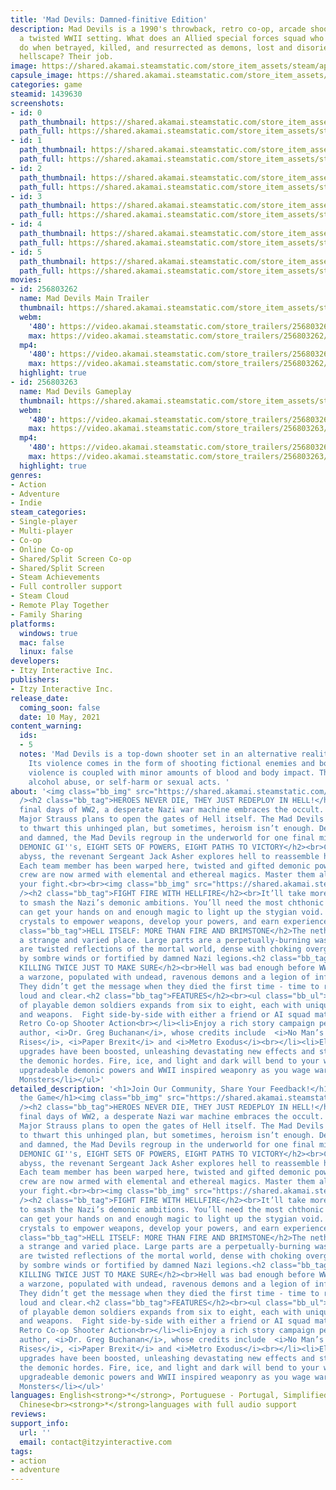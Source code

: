 ```yaml
---
title: 'Mad Devils: Damned-finitive Edition'
description: Mad Devils is a 1990's throwback, retro co-op, arcade shooter set in
  a twisted WWII setting. What does an Allied special forces squad who hunt Nazi occultists
  do when betrayed, killed, and resurrected as demons, lost and disoriented in ruined
  hellscape? Their job.
image: https://shared.akamai.steamstatic.com/store_item_assets/steam/apps/1439630/header.jpg?t=1723753309
capsule_image: https://shared.akamai.steamstatic.com/store_item_assets/steam/apps/1439630/capsule_231x87.jpg?t=1723753309
categories: game
steamid: 1439630
screenshots:
- id: 0
  path_thumbnail: https://shared.akamai.steamstatic.com/store_item_assets/steam/apps/1439630/ss_0a209109d86fa8ae3f05985dd5eb4c818483f8f8.600x338.jpg?t=1723753309
  path_full: https://shared.akamai.steamstatic.com/store_item_assets/steam/apps/1439630/ss_0a209109d86fa8ae3f05985dd5eb4c818483f8f8.1920x1080.jpg?t=1723753309
- id: 1
  path_thumbnail: https://shared.akamai.steamstatic.com/store_item_assets/steam/apps/1439630/ss_7ae187482c11a8723c769ba0fd3095a89f126ca2.600x338.jpg?t=1723753309
  path_full: https://shared.akamai.steamstatic.com/store_item_assets/steam/apps/1439630/ss_7ae187482c11a8723c769ba0fd3095a89f126ca2.1920x1080.jpg?t=1723753309
- id: 2
  path_thumbnail: https://shared.akamai.steamstatic.com/store_item_assets/steam/apps/1439630/ss_31bf4e3d69df9d6ccb087f01adbf51ea2f1416d9.600x338.jpg?t=1723753309
  path_full: https://shared.akamai.steamstatic.com/store_item_assets/steam/apps/1439630/ss_31bf4e3d69df9d6ccb087f01adbf51ea2f1416d9.1920x1080.jpg?t=1723753309
- id: 3
  path_thumbnail: https://shared.akamai.steamstatic.com/store_item_assets/steam/apps/1439630/ss_ce5886496f5212ea187da098bbb3613d32aca9f9.600x338.jpg?t=1723753309
  path_full: https://shared.akamai.steamstatic.com/store_item_assets/steam/apps/1439630/ss_ce5886496f5212ea187da098bbb3613d32aca9f9.1920x1080.jpg?t=1723753309
- id: 4
  path_thumbnail: https://shared.akamai.steamstatic.com/store_item_assets/steam/apps/1439630/ss_2b1bf4fe1757f6f58b43a963b014e67c8fee9403.600x338.jpg?t=1723753309
  path_full: https://shared.akamai.steamstatic.com/store_item_assets/steam/apps/1439630/ss_2b1bf4fe1757f6f58b43a963b014e67c8fee9403.1920x1080.jpg?t=1723753309
- id: 5
  path_thumbnail: https://shared.akamai.steamstatic.com/store_item_assets/steam/apps/1439630/ss_25961ef2db9372f26713f28535a6f545e880b895.600x338.jpg?t=1723753309
  path_full: https://shared.akamai.steamstatic.com/store_item_assets/steam/apps/1439630/ss_25961ef2db9372f26713f28535a6f545e880b895.1920x1080.jpg?t=1723753309
movies:
- id: 256803262
  name: Mad Devils Main Trailer
  thumbnail: https://shared.akamai.steamstatic.com/store_item_assets/steam/apps/256803262/movie.293x165.jpg?t=1723599809
  webm:
    '480': https://video.akamai.steamstatic.com/store_trailers/256803262/movie480_vp9.webm?t=1723599809
    max: https://video.akamai.steamstatic.com/store_trailers/256803262/movie_max_vp9.webm?t=1723599809
  mp4:
    '480': https://video.akamai.steamstatic.com/store_trailers/256803262/movie480.mp4?t=1723599809
    max: https://video.akamai.steamstatic.com/store_trailers/256803262/movie_max.mp4?t=1723599809
  highlight: true
- id: 256803263
  name: Mad Devils Gameplay
  thumbnail: https://shared.akamai.steamstatic.com/store_item_assets/steam/apps/256803263/movie.293x165.jpg?t=1606145247
  webm:
    '480': https://video.akamai.steamstatic.com/store_trailers/256803263/movie480_vp9.webm?t=1606145247
    max: https://video.akamai.steamstatic.com/store_trailers/256803263/movie_max_vp9.webm?t=1606145247
  mp4:
    '480': https://video.akamai.steamstatic.com/store_trailers/256803263/movie480.mp4?t=1606145247
    max: https://video.akamai.steamstatic.com/store_trailers/256803263/movie_max.mp4?t=1606145247
  highlight: true
genres:
- Action
- Adventure
- Indie
steam_categories:
- Single-player
- Multi-player
- Co-op
- Online Co-op
- Shared/Split Screen Co-op
- Shared/Split Screen
- Steam Achievements
- Full controller support
- Steam Cloud
- Remote Play Together
- Family Sharing
platforms:
  windows: true
  mac: false
  linux: false
developers:
- Itzy Interactive Inc.
publishers:
- Itzy Interactive Inc.
release_date:
  coming_soon: false
  date: 10 May, 2021
content_warning:
  ids:
  - 5
  notes: 'Mad Devils is a top-down shooter set in an alternative reality of WWII.
    Its violence comes in the form of shooting fictional enemies and bosses. This
    violence is coupled with minor amounts of blood and body impact. There''s no drug,
    alcohol abuse, or self-harm or sexual acts. '
about: '<img class="bb_img" src="https://shared.akamai.steamstatic.com/store_item_assets/steam/apps/1439630/extras/MadDevilsGif_1_.gif?t=1723753309"
  /><h2 class="bb_tag">HEROES NEVER DIE, THEY JUST REDEPLOY IN HELL!</h2><br>In the
  final days of WW2, a desperate Nazi war machine embraces the occult. The maniacal
  Major Strauss plans to open the gates of Hell itself. The Mad Devils are deployed
  to thwart this unhinged plan, but sometimes, heroism isn’t enough. Defeated, lost
  and damned, the Mad Devils regroup in the underworld for one final mission.<h2 class="bb_tag">EIGHT
  DEMONIC GI''s, EIGHT SETS OF POWERS, EIGHT PATHS TO VICTORY</h2><br>Cast into the
  abyss, the revenant Sergeant Jack Asher explores hell to reassemble his fallen squad.
  Each team member has been warped here, twisted and gifted demonic powers. Your expert
  crew are now armed with elemental and ethereal magics. Master them all and finish
  your fight.<br><br><img class="bb_img" src="https://shared.akamai.steamstatic.com/store_item_assets/steam/apps/1439630/extras/Mad_Devils_2.gif?t=1723753309"
  /><h2 class="bb_tag">FIGHT FIRE WITH HELLFIRE</h2><br>It’ll take more than guns
  to smash the Nazi’s demonic ambitions. You’ll need the most chthonic weapons you
  can get your hands on and enough magic to light up the stygian void. Collect demonic
  crystals to empower weapons, develop your powers, and earn experience through violence.<h2
  class="bb_tag">HELL ITSELF: MORE THAN FIRE AND BRIMSTONE</h2>The netherworld is
  a strange and varied place. Large parts are a perpetually-burning wasteland, others
  are twisted reflections of the mortal world, dense with choking overgrowth, frozen
  by sombre winds or fortified by damned Nazi legions.<h2 class="bb_tag">NAZIS: WORTH
  KILLING TWICE JUST TO MAKE SURE</h2><br>Hell was bad enough before WWII. Now it’s
  a warzone, populated with undead, ravenous demons and a legion of infernal Nazis.
  They didn’t get the message when they died the first time - time to repeat the lesson,
  loud and clear.<h2 class="bb_tag">FEATURES</h2><br><ul class="bb_ul"><li>The roster
  of playable demon soldiers expands from six to eight, each with unique abilities
  and weapons.  Fight side-by-side with either a friend or AI squad mate<br></li><li>1990''s
  Retro Co-op Shooter Action<br></li><li>Enjoy a rich story campaign penned by UK
  author, <i>Dr. Greg Buchanan</i>, whose credits include  <i>No Man’s Sky: Atlas
  Rises</i>, <i>Paper Brexit</i> and <i>Metro Exodus</i><br></li><li>Elemental weapon
  upgrades have been boosted, unleashing devastating new effects and strategies against
  the demonic hordes. Fire, ice, and light and dark will bend to your will<br></li><li>Use
  upgradeable demonic powers and WWII inspired weaponry as you wage war against Nazi
  Monsters</li></ul>'
detailed_description: '<h1>Join Our Community, Share Your Feedback!</h1><p></p><br><h1>About
  the Game</h1><img class="bb_img" src="https://shared.akamai.steamstatic.com/store_item_assets/steam/apps/1439630/extras/MadDevilsGif_1_.gif?t=1723753309"
  /><h2 class="bb_tag">HEROES NEVER DIE, THEY JUST REDEPLOY IN HELL!</h2><br>In the
  final days of WW2, a desperate Nazi war machine embraces the occult. The maniacal
  Major Strauss plans to open the gates of Hell itself. The Mad Devils are deployed
  to thwart this unhinged plan, but sometimes, heroism isn’t enough. Defeated, lost
  and damned, the Mad Devils regroup in the underworld for one final mission.<h2 class="bb_tag">EIGHT
  DEMONIC GI''s, EIGHT SETS OF POWERS, EIGHT PATHS TO VICTORY</h2><br>Cast into the
  abyss, the revenant Sergeant Jack Asher explores hell to reassemble his fallen squad.
  Each team member has been warped here, twisted and gifted demonic powers. Your expert
  crew are now armed with elemental and ethereal magics. Master them all and finish
  your fight.<br><br><img class="bb_img" src="https://shared.akamai.steamstatic.com/store_item_assets/steam/apps/1439630/extras/Mad_Devils_2.gif?t=1723753309"
  /><h2 class="bb_tag">FIGHT FIRE WITH HELLFIRE</h2><br>It’ll take more than guns
  to smash the Nazi’s demonic ambitions. You’ll need the most chthonic weapons you
  can get your hands on and enough magic to light up the stygian void. Collect demonic
  crystals to empower weapons, develop your powers, and earn experience through violence.<h2
  class="bb_tag">HELL ITSELF: MORE THAN FIRE AND BRIMSTONE</h2>The netherworld is
  a strange and varied place. Large parts are a perpetually-burning wasteland, others
  are twisted reflections of the mortal world, dense with choking overgrowth, frozen
  by sombre winds or fortified by damned Nazi legions.<h2 class="bb_tag">NAZIS: WORTH
  KILLING TWICE JUST TO MAKE SURE</h2><br>Hell was bad enough before WWII. Now it’s
  a warzone, populated with undead, ravenous demons and a legion of infernal Nazis.
  They didn’t get the message when they died the first time - time to repeat the lesson,
  loud and clear.<h2 class="bb_tag">FEATURES</h2><br><ul class="bb_ul"><li>The roster
  of playable demon soldiers expands from six to eight, each with unique abilities
  and weapons.  Fight side-by-side with either a friend or AI squad mate<br></li><li>1990''s
  Retro Co-op Shooter Action<br></li><li>Enjoy a rich story campaign penned by UK
  author, <i>Dr. Greg Buchanan</i>, whose credits include  <i>No Man’s Sky: Atlas
  Rises</i>, <i>Paper Brexit</i> and <i>Metro Exodus</i><br></li><li>Elemental weapon
  upgrades have been boosted, unleashing devastating new effects and strategies against
  the demonic hordes. Fire, ice, and light and dark will bend to your will<br></li><li>Use
  upgradeable demonic powers and WWII inspired weaponry as you wage war against Nazi
  Monsters</li></ul>'
languages: English<strong>*</strong>, Portuguese - Portugal, Simplified Chinese, Traditional
  Chinese<br><strong>*</strong>languages with full audio support
reviews:
support_info:
  url: ''
  email: contact@itzyinteractive.com
tags:
- action
- adventure
---
```

